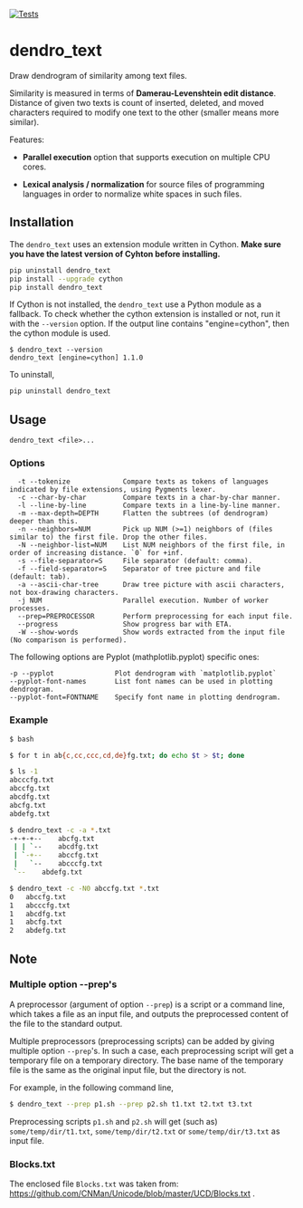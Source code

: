[![Tests](https://github.com/tos-kamiya/dendro_text/actions/workflows/tests.yaml/badge.svg)](https://github.com/tos-kamiya/dendro_text/actions/workflows/tests.yaml)

dendro_text
===========

Draw dendrogram of similarity among text files.

Similarity is measured in terms of **Damerau-Levenshtein edit distance**.
Distance of given two texts is count of inserted, deleted, and moved characters required to modify one text to the other (smaller means more similar).

Features:

* **Parallel execution** option that supports execution on multiple CPU cores.

* **Lexical analysis / normalization** for source files of programming languages in order to normalize white spaces in such files.

## Installation

The `dendro_text` uses an extension module written in Cython. **Make sure you have the latest version of Cyhton before installing.**

```sh
pip uninstall dendro_text
pip install --upgrade cython
pip install dendro_text
```

If Cython is not installed, the `dendro_text` use a Python module as a fallback.
To check whether the cython extension is installed or not, run it with the `--version` option.
If the output line contains "engine=cython", then the cython module is used.

```
$ dendro_text --version
dendro_text [engine=cython] 1.1.0
```

To uninstall,

```sh
pip uninstall dendro_text
```

## Usage

```
dendro_text <file>...
```

### Options

```
  -t --tokenize             Compare texts as tokens of languages indicated by file extensions, using Pygments lexer.
  -c --char-by-char         Compare texts in a char-by-char manner.
  -l --line-by-line         Compare texts in a line-by-line manner.
  -m --max-depth=DEPTH      Flatten the subtrees (of dendrogram) deeper than this.
  -n --neighbors=NUM        Pick up NUM (>=1) neighbors of (files similar to) the first file. Drop the other files.
  -N --neighbor-list=NUM    List NUM neighbors of the first file, in order of increasing distance. `0` for +inf.
  -s --file-separator=S     File separator (default: comma).
  -f --field-separator=S    Separator of tree picture and file (default: tab).
  -a --ascii-char-tree      Draw tree picture with ascii characters, not box-drawing characters.
  -j NUM                    Parallel execution. Number of worker processes.
  --prep=PREPROCESSOR       Perform preprocessing for each input file.
  --progress                Show progress bar with ETA.
  -W --show-words           Show words extracted from the input file (No comparison is performed).
```

The following options are Pyplot (mathplotlib.pyplot) specific ones:

```
-p --pyplot               Plot dendrogram with `matplotlib.pyplot`
--pyplot-font-names       List font names can be used in plotting dendrogram.
--pyplot-font=FONTNAME    Specify font name in plotting dendrogram.
```

### Example

```sh
$ bash

$ for t in ab{c,cc,ccc,cd,de}fg.txt; do echo $t > $t; done

$ ls -1
abcccfg.txt
abccfg.txt
abcdfg.txt
abcfg.txt
abdefg.txt

$ dendro_text -c -a *.txt
-+-+-+-- 	abcfg.txt
 | | `-- 	abcdfg.txt
 | `-+-- 	abccfg.txt
 |   `-- 	abcccfg.txt
 `-- 	abdefg.txt

$ dendro_text -c -N0 abccfg.txt *.txt
0	abccfg.txt
1	abcccfg.txt
1	abcdfg.txt
1	abcfg.txt
2	abdefg.txt
```

## Note

### 

### Multiple option --prep's

A preprocessor (argument of option `--prep`) is a script or a command line, which takes a file as an input file, and outputs the preprocessed content of the file to the standard output.

Multiple preprocessors (preprocessing scripts) can be added by giving multiple option `--prep`'s. In such a case, each preprocessing script will get a temporary file on a temporary directory.
The base name of the temporary file is the same as the original input file, but the directory is not. 

For example, in the following command line,

```sh
$ dendro_text --prep p1.sh --prep p2.sh t1.txt t2.txt t3.txt
```

Preprocessing scripts `p1.sh` and `p2.sh` will get (such as) `some/temp/dir/t1.txt`, `some/temp/dir/t2.txt` or `some/temp/dir/t3.txt` as input file.


### Blocks.txt

The enclosed file `Blocks.txt` was taken from: <https://github.com/CNMan/Unicode/blob/master/UCD/Blocks.txt> .